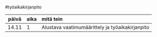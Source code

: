 #työaikakirjanpito

| päivä | aika | mitä tein |
| :----:|:-----|:----------|
| 14.11 | 1    | Alustava vaatimumäärittely ja työaikakirjanpito|
